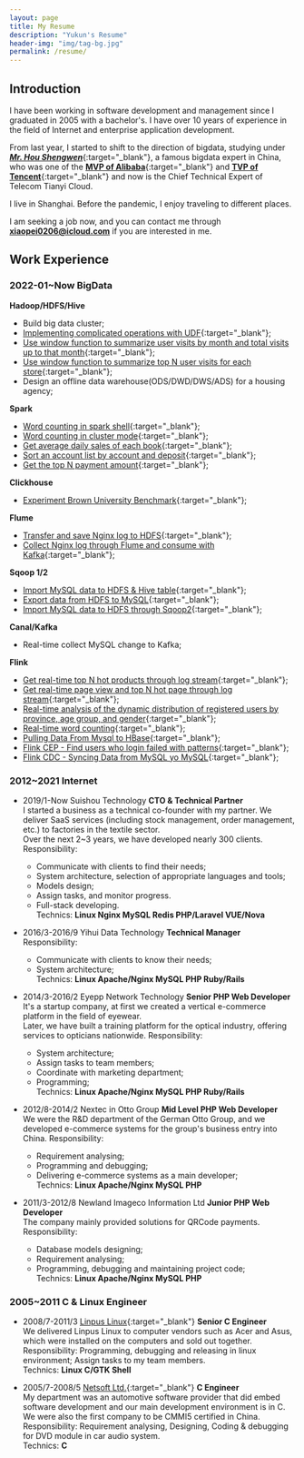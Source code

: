 ```yaml
---
layout: page
title: My Resume
description: "Yukun's Resume"
header-img: "img/tag-bg.jpg"
permalink: /resume/
---
```


## Introduction
I have been working in software development and management since I graduated in 2005 with a bachelor's. I have over 10 years of experience in the field of Internet and enterprise application development.

From last year, I started to shift to the direction of bigdata, studying under [**_Mr. Hou Shengwen_**](https://mvp.aliyun.com/mvp/detail/394 ){:target="_blank"}, a famous bigdata expert in China, who was one of the [**MVP of Alibaba**](https://mvp.aliyun.com/mvp/detail/394){:target="_blank"} and [**TVP of Tencent**](https://cloud.tencent.com/tvp/member/462){:target="_blank"} and now is the Chief Technical Expert of Telecom Tianyi Cloud.

I live in Shanghai. Before the pandemic, I enjoy traveling to different places.

I am seeking a job now, and you can contact me through **xiaopei0206@icloud.com** if you are interested in me.

## Work Experience
### **2022-01~Now BigData** 

<style>a{text-decoration: underline;}</style>
**Hadoop/HDFS/Hive**  
* Build big data cluster;  
* [Implementing complicated operations with UDF](/bigdata/2022/04/21/create-hive-udf/){:target="_blank"};
* [Use window function to summarize user visits by month and total visits up to that month](/bigdata/2022/05/13/hive-windowing-function-2/){:target="_blank"};
* [Use window function to summarize top N user visits for each store](/bigdata/2022/05/13/hive-windowing-function-2/){:target="_blank"};
* Design an offline data warehouse(ODS/DWD/DWS/ADS) for a housing agency;

**Spark**
* [Word counting in spark shell](/bigdata/2022/06/01/spark-shell/){:target="_blank"};
* [Word counting in cluster mode](/bigdata/2022/06/22/word-count-by-spark-cluster/){:target="_blank"};
* [Get average daily sales of each book](/bigdata/2022/06/20/spark-task/#task-1){:target="_blank"};
* [Sort an account list by account and deposit](/bigdata/2022/06/20/spark-task/#task-2){:target="_blank"};
* [Get the top N payment amount](/bigdata/2022/06/20/spark-task/#task-3){:target="_blank"};

**Clickhouse**  
* [Experiment Brown University Benchmark](/bigdata/2022/06/08/clickhouse-brown-university-benchmark/){:target="_blank"};

**Flume**  
* [Transfer and save Nginx log to HDFS](/db/2022/06/13/flume-practice/#receive-nginx-logs-and-transcribe-to-hdfs){:target="_blank"};  
* [Collect Nginx log through Flume and consume with Kafka](/bigdata/2022/04/25/kafka-collect-nginx-log-through-flume/){:target="_blank"};
 
**Sqoop 1/2**  
* [Import MySQL data to HDFS & Hive table](/bigdata/2022/05/04/sqoop-usage/){:target="_blank"};  
* [Export data from HDFS to MySQL](/bigdata/2022/05/04/sqoop-usage/#export-from-hdfs-to-mysql){:target="_blank"};  
* [Import MySQL data to HDFS through Sqoop2](/bigdata/2022/06/11/sqoop2-practice/){:target="_blank"};

**Canal/Kafka**  
* Real-time collect MySQL change to Kafka;

**Flink**
* [Get real-time top N hot products through log stream](/bigdata/2022/07/09/flink-topproducts-pageuserview-ad/#1-top-hot-products){:target="_blank"};  
* [Get real-time page view and top N hot page through log stream](/bigdata/2022/07/09/flink-topproducts-pageuserview-ad/#2-product-page-view){:target="_blank"};  
* [Real-time analysis of the dynamic distribution of registered users by province, age group, and gender](/bigdata/2022/07/08/flink-user-analyses/){:target="_blank"};  
* [Real-time word counting](/bigdata/2022/07/02/flink-realtime-word-counting/){:target="_blank"};
* [Pulling Data From Mysql to HBase](/bigdata/2022/07/19/pulling-data-from-mysql-to-hbase/){:target="_blank"};
* [Flink CEP - Find users who login failed with patterns](/bigdata/2022/07/25/flink-cep/){:target="_blank"};
* [Flink CDC - Syncing Data from MySQL yo MySQL](/bigdata/2022/07/29/flink-cdc/){:target="_blank"};

### 2012~2021 Internet 

* 2019/1-Now Suishou Technology  **CTO & Technical Partner**  
  I started a business as a technical co-founder with my partner.
  We deliver SaaS services (including stock management, order management, etc.) to factories in the textile sector.   
  Over the next 2~3 years, we have developed nearly 300 clients.    
  Responsibility:
  - Communicate with clients to find their needs;
  - System architecture, selection of appropriate languages and tools;
  - Models design;
  - Assign tasks, and monitor progress.  
  - Full-stack developing.  
  Technics: **Linux Nginx MySQL Redis PHP/Laravel VUE/Nova**



* 2016/3-2016/9  Yihui Data Technology  **Technical Manager**    
  Responsibility:
  - Communicate with clients to know their needs;
  - System architecture;      
  Technics: **Linux Apache/Nginx MySQL PHP Ruby/Rails**


* 2014/3-2016/2 Eyepp Network Technology  **Senior PHP Web Developer**  
  It's a startup company, at first we created a vertical e-commerce platform in the field of eyewear.   
  Later, we have built a training platform for the optical industry, offering services to opticians nationwide.
  Responsibility:
  - System architecture;
  - Assign tasks to team members;
  - Coordinate with marketing department;
  - Programming;  
  Technics: **Linux Apache/Nginx MySQL PHP Ruby/Rails**  


* 2012/8-2014/2 Nextec in Otto Group  **Mid Level PHP Web Developer**      
  We were the R&D department of the German Otto Group, and we developed e-commerce systems for the group's business entry into China.
  Responsibility: 
  - Requirement analysing;
  - Programming and debugging; 
  - Delivering e-commerce systems as a main developer;  
  Technics: **Linux Apache/Nginx MySQL PHP**

* 2011/3-2012/8 Newland Imageco Information Ltd  **Junior PHP Web Developer**     
  The company mainly provided solutions for QRCode payments.  
  Responsibility: 
    - Database models designing;
    - Requirement analysing;
    - Programming, debugging and maintaining project code;  
  Technics: **Linux Apache/Nginx MySQL PHP**

### 2005~2011 C & Linux Engineer  

* 2008/7-2011/3 [Linpus Linux](http://linpus.com/pages/page_index_en){:target="_blank"}    **Senior C Engineer**   
  We delivered Linpus Linux to computer vendors such as Acer and Asus, which were installed on the computers and sold out together.  
  Responsibility: Programming, debugging and releasing in linux environment; Assign tasks to my team members.   
  Technics: **Linux C/GTK Shell**

* 2005/7-2008/5 [Netsoft Ltd.](https://www.neusoft.com/){:target="_blank"}   **C Engineer**   
  My department was an automotive software provider that did embed software development and our main development environment is in C. We were also the first company to be CMMI5 certified in China.  
  Responsibility: Requirement analysing, Designing, Coding & debugging for DVD module in car audio system.  
  Technics: **C** 
